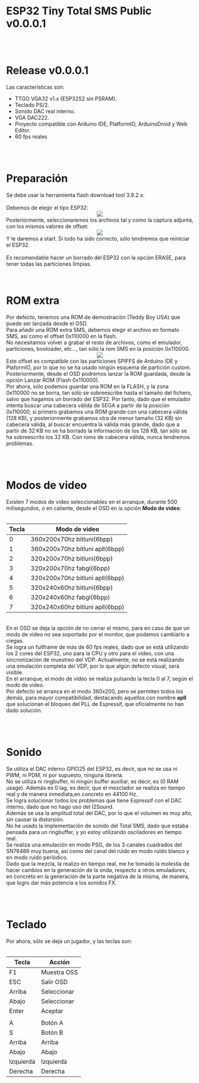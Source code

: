 # ESP32 Tiny Total SMS Public v0.0.0.1
<br><br>
<h1>Release v0.0.0.1</h1>
Las características son:
<ul>
 <li>TTGO VGA32 v1.x (ESP32S2 sin PSRAM).</li>
 <li>Teclado PS/2.</li>
 <li>Sonido DAC real interno.</li>
 <li>VGA DAC222.</li>
 <li>Proyecto compatible con Arduino IDE, PlatformIO, ArduinoDroid y Web Editor.</li>
 <li>60 fps reales</li>
</ul>


<br><br>
<h1>Preparación</h1>
Se debe usar la herramienta flash download tool 3.9.2.x:<br><br>
Debemos de elegir el tipo ESP32:
<center><img src='https://raw.githubusercontent.com/rpsubc8/ESP32TinyTotalSMSPublic/main/preview/flash00.gif'></center>
Posteriormente, seleccionaremos los archivos tal y como la captura adjunta, con los mismos valores de offset:
<center><img src='https://raw.githubusercontent.com/rpsubc8/ESP32TinyTotalSMSPublic/main/preview/flash01.gif'></center>
Y le daremos a start. Si todo ha sido correcto, sólo tendremos que reiniciar el ESP32. 
<br><br>
Es recomendable hacer un borrado del ESP32 con la opción ERASE, para tener todas las particiones limpias.<br>
<br><br>


<h1>ROM extra</h1>
Por defecto, tenemos una ROM de demostración (Teddy Boy USA) que puede ser lanzada desde el OSD.<br>
Para añadir una ROM extra SMS, debemos elegir el archivo en formato SMS, así como el offset 0x110000 en la flash.<br>
No necesitamos volver a grabar el resto de archivos, como el emulador, particiones, booloader, etc..., tan sólo la rom SMS en la posición 0x110000.
<center><img src='https://raw.githubusercontent.com/rpsubc8/ESP32TinyTotalSMSPublic/main/preview/extrom.gif'></center>
Este offset es compatible con las particiones SPIFFS de Arduino IDE y PlaformIO, por lo que no se ha usado ningún esquema de partición custom.
Posteriormente, desde el OSD podremos lanzar la ROM guardada, desde la opción Lanzar ROM (Flash 0x110000).<br>
Por ahora, sólo podemos guardar una ROM en la FLASH, y la zona 0x110000 no se borra, tan sólo se sobreescribe hasta el tamaño del fichero, salvo que hagamos un borrado
del ESP32. Por tanto, dado que el emulador intenta buscar una cabecera válida de SEGA a partir de la posición 0x110000, si primero grabamos una ROM grande con 
una cabecera válida (128 KB), y posteriormente grabamos otra de menor tamaño (32 KB) sin cabecera válida, al buscar encuentra la válida más grande, dado que a
partir de 32 KB no se ha borrado la información de los 128 KB, tan sólo se ha sobreescrito los 32 KB. Con roms de cabecera válida, nunca tendremos problemas.


<br><br>
<h1>Modos de video</h1>
Existen 7 modos de video seleccionables en el arranque, durante 500 milisegundos, o en caliente, desde el OSD en la opción <b>Modo de video</b>:<br><br>

| Tecla | Modo de video                      |
| ----- | -----------------------------------|
|   0   | 360x200x70hz bitluni(6bpp)         |
|   1   | 360x200x70hz bitluni apll(6bpp)    |
|   2   | 320x200x70hz bitluni(6bpp)         |
|   3   | 320x200x70hz fabgl(6bpp)           |
|   4   | 320x200x70hz bitluni apll(6bpp)    |
|   5   | 320x240x60hz bitluni(6bpp)         |
|   6   | 320x240x60hz fabgl(6bpp)           |
|   7   | 320x240x60hz bitluni apll(6bpp)    |
<br>
En el OSD se deja la opción de no cerrar el mismo, para en caso de que un modo de video no sea soportado por el monitor, que podamos cambiarlo a ciegas.<br>
Se logra un fullframe de más de 60 fps reales, dado que se está utilizando los 2 cores del ESP32, uno para la CPU y otro para el video, con una 
sincronización de muestreo del VDP. Actualmente, no se está realizando una emulación completa del VDP, por lo que algún defecto visual, será visible.

<br>
En el arranque, el modo de video se realiza pulsando la tecla 0 al 7, según el modo de video.<br>
Por defecto se arranca en el modo 360x200, pero se permiten todos los demás, para mayor compatibilidad, destacando aquellos con nombre <b>apll</b> que solucionan
el bloqueo del PLL de Espressif, que oficialmente no han dado solución.

<br><br>
<h1>Sonido</h1>
Se utiliza el DAC interno GPIO25 del ESP32, es decir, que no se usa ni PWM, ni PDM, ni por supuesto, ninguna librería.<br>
No se utiliza ni ringbuffer, ni ningún buffer auxiliar, es decir, es (0 RAM usage). Además es 0 lag, es decir, que el mezclador se realiza en tiempo real y
de manera inmediata,en concreto en 44100 Hz.<br>
Se logra solucionar todos los problemas que tiene Espressif con el DAC interno, dado que no hago uso del I2Sound.<br>
Además se usa la amplitud total del DAC, por lo que el volumen es muy alto, sin causar la distorsión.<br>
No he usado la implementación de sonido del Total SMS, dado que estaba pensada para un ringbuffer, y yo estoy utilizando osciladores en tiempo real.<br>
Se realiza una emulación en modo PSG, de los 3 canales cuadrados del SN76489 muy buena, así como del canal del ruido en modo ruido blanco y en modo ruido periódico.<br>
Dado que la mezcla, la realizo en tiempo real, me he tomado la molestia de hacer cambios en la generación de la onda, respecto a otros emuladores, en concreto en 
la generación de la parte negativa de la misma, de manera, que logro dar más potencia a los sonidos FX.<br>

<br><br>
<h1>Teclado</h1>
Por ahora, sólo se deja un jugador, y las teclas son:<br><br>

| Tecla     | Acción      |
| --------- | ------------|
|  F1       | Muestra OSS |
|  ESC      | Salir OSD   |
| Arriba    | Seleccionar |
| Abajo     | Seleccionar |
| Enter     | Aceptar     |
|           |             |
|  A        | Botón A     |
|  S        | Botón B     |
| Arriba    | Arriba      |
| Abajo     | Abajo       |
| Izquierda | Izquierda   |
| Derecha   | Derecha     |
<br>
